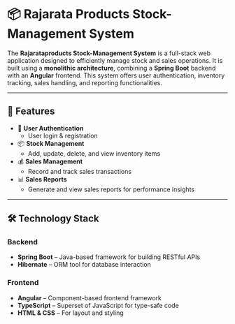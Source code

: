# 📦 Rajarata Products Stock-Management System

The **Rajarataproducts Stock-Management System** is a full-stack web application designed to efficiently manage stock and sales operations. It is built using a **monolithic architecture**, combining a **Spring Boot** backend with an **Angular** frontend. This system offers user authentication, inventory tracking, sales handling, and reporting functionalities.

---

## 🚀 Features

- 🔐 **User Authentication**
  - User login & registration
- 📦 **Stock Management**
  - Add, update, delete, and view inventory items
- 💰 **Sales Management**
  - Record and track sales transactions
- 📊 **Sales Reports**
  - Generate and view sales reports for performance insights

---

## 🛠️ Technology Stack

### Backend
- **Spring Boot** – Java-based framework for building RESTful APIs
- **Hibernate** – ORM tool for database interaction

### Frontend
- **Angular** – Component-based frontend framework
- **TypeScript** – Superset of JavaScript for type-safe code
- **HTML & CSS** – For layout and styling


